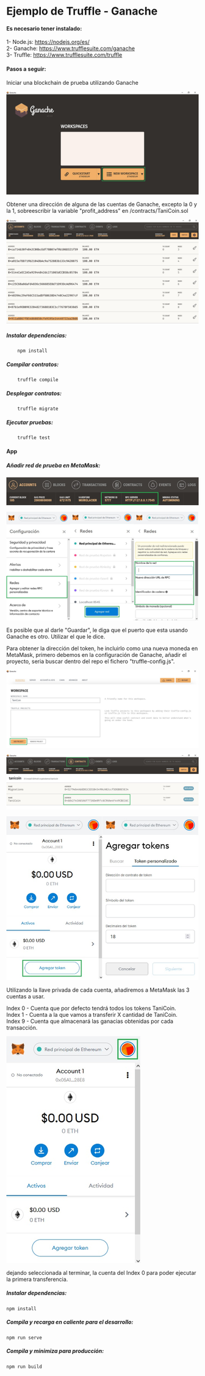 # Ejemplo de Truffle - Ganache

#### Es necesario tener instalado:

1- Node.js: https://nodejs.org/es/ \
2- Ganache: https://www.trufflesuite.com/ganache \
3- Truffle: https://www.trufflesuite.com/truffle


#### Pasos a seguir:

Iniciar una blockchain de prueba utilizando Ganache

![alt text](src/assets/img/ganache_new.jpg "Ganache - Nueva blockchain")

Obtener una dirección de alguna de las cuentas de Ganache, 
excepto la 0 y la 1, sobreescribir la variable "profit_address"
en /contracts/TaniCoin.sol

![alt text](src/assets/img/accounts.jpg "Ganache - Cuentas")

##### Instalar dependencias:
        
        npm install
        
##### Compilar contratos:
        
        truffle compile

##### Desplegar contratos:

        truffle migrate
        
##### Ejecutar pruebas: 

        truffle test
        
#### App

##### Añadir red de prueba en MetaMask:

![alt text](src/assets/img/host_port.jpg "Ganache - Dirección y puerto")

![alt text](src/assets/img/crear_red.jpg "MetaMask - Crear Red")

Es posible que al darle "Guardar", le diga que el puerto que esta usando Ganache 
es otro. Utilizar el que le dice.

Para obtener la dirección del token, he incluirlo como una nueva moneda en MetaMask,
primero debemos en la configuración de Ganache, añadir el proyecto, seria buscar 
dentro del repo el fichero "truffle-config.js".

![alt text](src/assets/img/add_project.jpg "Ganache - Añadir proyecto")

![alt text](src/assets/img/address_token.jpg "Ganache - Dirección del token")

![alt text](src/assets/img/add_token.jpg "MetaMask - Añadir token")

Utilizando la llave privada de cada cuenta, añadiremos a MetaMask
las 3 cuentas a usar.

Index 0 - Cuenta que por defecto tendrá todos los tokens TaniCoin. \
Index 1 - Cuenta a la que vamos a transferir X cantidad de TaniCoin. \
Index 9 - Cuenta que almacenará las ganacias obtenidas por cada transacción.

![alt text](src/assets/img/import_account.jpg "MetaMask - Añadir token")

dejando seleccionada al terminar, la cuenta del Index 0 para poder ejecutar la 
primera transferencia.

##### Instalar dependencias:
    
    npm install

##### Compila y recarga en caliente para el desarrollo:

    npm run serve

##### Compila y minimiza para producción:

    npm run build

